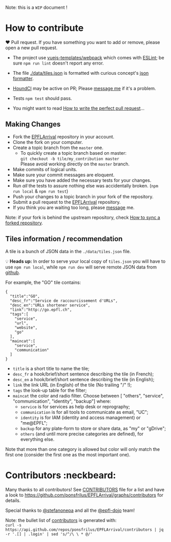 Note: this is a `WIP` document !

# How to contribute
:heart: Pull request. If you have something you want to add or remove, please open a new pull request.
  * The project use [vuejs-templates/webpack](https://github.com/vuejs-templates/webpack) which
    comes with [ESLint](http://eslint.org/); be sure `npm run lint` doesn't report any error.
  * The file [./data/tiles.json](https://github.com/ponsfrilus/EPFLArrival/blob/master/data/tiles.json)
    is formatted with curious concept's [json formatter](https://jsonformatter.curiousconcept.com/).
  * [HoundCI](https://houndci.com) may be active on PR; Please [message me](https://t.me/ponsfrilus)
    if it's a problem.
  * Tests `npm test` should pass.

  * You might want to read [How to write the perfect pull request](https://github.com/blog/1943-how-to-write-the-perfect-pull-request)...

## Making Changes
* Fork the [EPFLArrival](https://github.com/ponsfrilus/EPFLArrival) repository in your account.
* Clone the fork on your computer.
* Create a topic branch from the `master` one.
  * To quickly create a topic branch based on master:  
   `git checkout -b tile/my_contribution master`  
   Please avoid working directly on the `master` branch.
* Make commits of logical units.
* Make sure your commit messages are eloquent.
* Make sure you have added the necessary tests for your changes.
* Run _all_ the tests to assure nothing else was accidentally broken. (`npm run local` & `npm run test`)
* Push your changes to a topic branch in your fork of the repository.
* Submit a pull request to the [EPFLArrival](https://github.com/ponsfrilus/EPFLArrival) repository.
* If you think you are waiting too long, please [message](https://t.me/ponsfrilus) me.

Note: if your fork is behind the upstream repository, check [How to sync a forked repository](https://help.github.com/articles/syncing-a-fork/).

## Tiles information / recommendation
A tile is a bunch of JSON data in the `./data/tiles.json` file.

:bulb: **Heads up:** In order to serve your local copy of `tiles.json` you will have to use `npm run local`, while `npm run dev` will serve remote JSON data from  [github](https://github.com/ponsfrilus/EPFLArrival/blob/master/data/tiles.json).

For example, the "GO" tile contains:
```
{
  "title":"GO",
  "desc_fr":"Service de raccourcissement d'URLs",
  "desc_en":"URLs shortener service",
  "link":"http://go.epfl.ch",
  "tags":[
    "service",
    "url",
    "website",
    "go"
  ],
  "maincat":[
    "service",
    "communication"
  ]
}
```

  * `title` is a short title to name the tile;
  * `desc_fr` a hook/brief/short sentence describing the tile (in French);
  * `desc_en` a hook/brief/short sentence describing the tile (in English);
  * `link` the link URL (in English) of the tile (No trailing "/" !);
  * `tags` the look-up table for the filter;
  * `maincat` the color and radio filter. Choose between [ "others", "service", "communication", "identity", "backup"] where:  
    - `service` is for services as help desk or reprography;
    - `communication` is for all tools to communicate as email, "UC";
    - `identity` is for IAM (identity and access management) or "me@EPFL";
    - `backup` for any plate-form to store or share data, as "my" or "gDrive";
    - `others` (and until more precise categories are defined), for everything else.

  Note that more than one category is allowed but color will only match the first one (consider the first one as the most important one).

# Contributors :neckbeard:
Many thanks to all contributors! See [CONTRIBUTORS](./CONTRIBUTORS.md) file for a list and have a look to https://github.com/ponsfrilus/EPFLArrival/graphs/contributors for details.

Special thanks to [@stefanonepa](https://github.com/stefanonepa) and all the
[@epfl-dojo](https://github.com/epfl-dojo) team!

Note: the bullet list of [contributors](./CONTRIBUTORS.md) is generated with:  
`curl -s https://api.github.com/repos/ponsfrilus/EPFLArrival/contributors | jq  -r '.[] | .login' | sed 's/^/\ \ * @/'`
